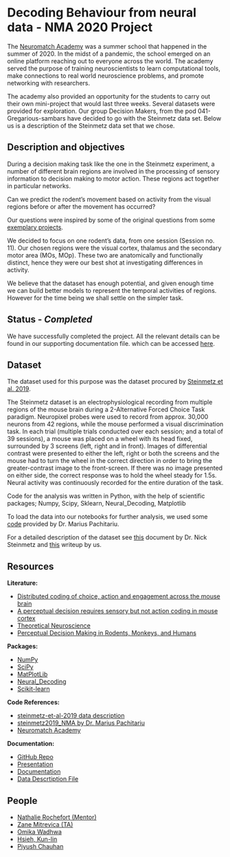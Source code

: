 # Decoding Behaviour from neural data - NMA 2020 Project

The [Neuromatch Academy](https://www.neuromatchacademy.org/) was a summer school that happened in the summer of 2020. In the midst of a pandemic, the school emerged on an online platform reaching out to everyone across the world. The academy served the purpose of training neuroscientists to learn computational tools, make connections to real world neuroscience problems, and promote networking with researchers.

The academy also provided an opportunity for the students to carry out their own mini-project that would last three weeks. Several datasets were provided for exploration. Our group Decision Makers, from the pod 041-Gregarious-sambars have decided to go with the Steinmetz data set. Below us is a description of the Steinmetz data set that we chose.


## Description and objectives

During a decision making task like the one in the Steinmetz experiment, a number of different brain regions are involved in the processing of sensory information to decision making to motor action. These regions act together in particular networks.

Can we predict the rodent’s movement based on activity from the visual regions before or after the movement has occurred?

Our questions were inspired by some of the original questions from some [exemplary projects](https://docs.google.com/presentation/d/1WAHfJcBPM4rmwwvreAAS92sRYtltJRwklxH-82NzCYo/preview?pru=AAABc3cRwPE*S0Y87T5BNFvf9wvSREdLUQ&slide=id.p).

We decided to focus on one rodent’s data, from one session (Session no. 11). Our chosen regions were the visual cortex, thalamus and the secondary motor area (MOs, MOp). These two are anatomically and functionally distinct, hence they were our best shot at investigating differences in activity. 

We believe that the dataset has enough potential, and given enough time we can build better models to represent the temporal activities of regions. However for the time being we shall settle on the simpler task.

## Status - *Completed*

We have successfully completed the project. All the relevant details can be found in our supporting documentation file. which can be accessed [here](https://docs.google.com/document/d/1WPnaAyMBlNrnGwVGrvI8BBtGozhbzqw_azzl161bB88/edit?usp=sharing). 

## Dataset

The dataset used for this purpose was the dataset procured by [Steinmetz et al. 2019](https://figshare.com/articles/steinmetz/9598406).

The Steinmetz dataset is an electrophysiological recording from multiple regions of the mouse brain during a 2-Alternative Forced Choice Task paradigm. Neuropixel probes were used to record from approx. 30,000 neurons from 42 regions, while the mouse performed a visual discrimination task. In each trial (multiple trials conducted over each session; and a total of 39 sessions), a mouse was placed on a wheel with its head fixed, surrounded by 3 screens (left, right and in front). Images of differential contrast were presented to either the left, right or both the screens and the mouse had to turn the wheel in the correct direction in order to bring the greater-contrast image to the front-screen. If there was no image presented on either side, the correct response was to hold the wheel steady for 1.5s. Neural activity was continuously recorded for the entire duration of the task. 

Code for the analysis was written in Python, with the help of scientific packages; Numpy, Scipy, Sklearn, Neural_Decoding, Matplotlib

To load the data into our notebooks for further analysis, we used some [code](https://github.com/MouseLand/steinmetz2019_NMA) provided by Dr. Marius Pachitariu.

For a detailed description of the dataset see [this](https://github.com/nsteinme/steinmetz-et-al-2019/wiki/data-files) document by Dr. Nick Steinmetz and [this](https://docs.google.com/document/d/1WPnaAyMBlNrnGwVGrvI8BBtGozhbzqw_azzl161bB88/edit?usp=sharing) writeup by us.


## Resources

**Literature:**
* [Distributed coding of choice, action and engagement across the mouse brain](https://www.nature.com/articles/s41586-019-1787-x)
* [A perceptual decision requires sensory but not action coding in mouse cortex](https://www.biorxiv.org/content/10.1101/501627v3)
* [Theoretical Neuroscience](https://mitpress.mit.edu/books/theoretical-neuroscience)
* [Perceptual Decision Making in Rodents, Monkeys, and Humans](https://www.sciencedirect.com/science/article/pii/S0896627316309424)


**Packages:**
* [NumPy](https://numpy.org/)
* [SciPy](https://www.scipy.org/)
* [MatPlotLib](https://matplotlib.org/)
* [Neural_Decoding](https://github.com/KordingLab/Neural_Decoding)
* [Scikit-learn](https://scikit-learn.org/stable/)

**Code References:**
* [steinmetz-et-al-2019 data description](https://github.com/nsteinme/steinmetz-et-al-2019/wiki/data-files)
* [steinmetz2019_NMA by Dr. Marius Pachitariu](https://github.com/MouseLand/steinmetz2019_NMA)
* [Neuromatch Academy](https://github.com/NeuromatchAcademy/course-content)

**Documentation:**
* [GitHub Repo](https://github.com/piyushchauhan1/behaviour-decoder)
* [Presentation](https://docs.google.com/presentation/d/1FgJZ6W-nIBQ3u_UKMXYFKUAiQH-RlVQIMSp2UUtr2uo/edit?usp=sharing)
* [Documentation](https://docs.google.com/document/d/1WPnaAyMBlNrnGwVGrvI8BBtGozhbzqw_azzl161bB88/edit?usp=sharing)
* [Data Descrtiption File](https://docs.google.com/document/d/1iDkVdRwfNnwH7mg--xJijK5lbxgtE879HlcwWts3yGw/edit?usp=sharing)

## People

* [Nathalie Rochefort (Mentor)](https://github.com/nathalierochefort)
* [Zane Mitrevica (TA)](https://github.com/zanemit)
* [Omika Wadhwa](https://github.com/om-git216)
* [Hsieh, Kun-lin](https://github.com/v738301)
* [Piyush Chauhan](https://github.com/piyushchauhan1)

